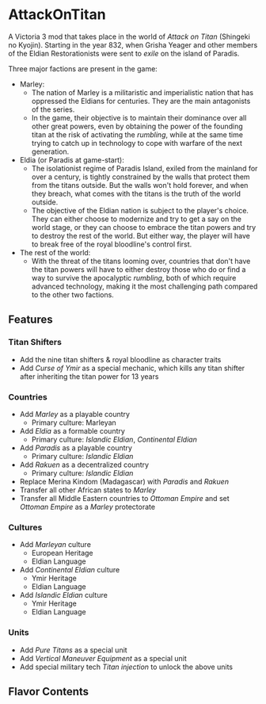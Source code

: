 # AttackOnTitan

A Victoria 3 mod that takes place in the world of _Attack on Titan_ (Shingeki no Kyojin). Starting in the year 832, when Grisha Yeager and other members of the Eldian Restorationists were sent to _exile_ on the island of Paradis.

Three major factions are present in the game:
- Marley:
  - The nation of Marley is a militaristic and imperialistic nation that has oppressed the Eldians for centuries. They are the main antagonists of the series.
  - In the game, their objective is to maintain their dominance over all other great powers, even by obtaining the power of the founding titan at the risk of activating the _rumbling_, while at the same time trying to catch up in technology to cope with warfare of the next generation.
- Eldia (or Paradis at game-start):
  - The isolationist regime of Paradis Island, exiled from the mainland for over a century, is tightly constrained by the walls that protect them from the titans outside. But the walls won't hold forever, and when they breach, what comes with the titans is the truth of the world outside.
  - The objective of the Eldian nation is subject to the player's choice. They can either choose to modernize and try to get a say on the world stage, or they can choose to embrace the titan powers and try to destroy the rest of the world. But either way, the player will have to break free of the royal bloodline's control first.
- The rest of the world:
  - With the threat of the titans looming over, countries that don't have the titan powers will have to either destroy those who do or find a way to survive the apocalyptic _rumbling_, both of which require advanced technology, making it the most challenging path compared to the other two factions.

## Features

### Titan Shifters

- Add the nine titan shifters & royal bloodline as character traits
- Add _Curse of Ymir_ as a special mechanic, which kills any titan shifter after inheriting the titan power for 13 years

### Countries

- Add _Marley_ as a playable country
  - Primary culture: Marleyan
- Add _Eldia_ as a formable country
  - Primary culture: _Islandic Eldian_, _Continental Eldian_
- Add _Paradis_ as a playable country
  - Primary culture: _Islandic Eldian_
- Add _Rakuen_ as a decentralized country
  - Primary culture: _Islandic Eldian_
- Replace Merina Kindom (Madagascar) with _Paradis_ and _Rakuen_
- Transfer all other African states to _Marley_
- Transfer all Middle Eastern countries to _Ottoman Empire_ and set _Ottoman Empire_ as a _Marley_ protectorate

### Cultures

- Add _Marleyan_ culture
  - European Heritage
  - Eldian Language
- Add _Continental Eldian_ culture
  - Ymir Heritage
  - Eldian Language
- Add _Islandic Eldian_ culture
  - Ymir Heritage
  - Eldian Language

### Units

- Add _Pure Titans_ as a special unit
- Add _Vertical Maneuver Equipment_ as a special unit
- Add special military tech _Titan injection_ to unlock the above units

## Flavor Contents
